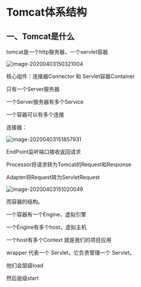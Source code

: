 # Tomcat体系结构

## 一、Tomcat是什么

tomcat是一个http服务器，一个servlet容器

![image-20200403150321004](C:\Users\Administrator\AppData\Roaming\Typora\typora-user-images\image-20200403150321004.png)

核心组件：连接器Connector 和 Servlet容器Container

只有一个Server服务器

一个Server服务器有多个Service

一个容器可以有多个连接

连接器：

![image-20200403151857931](C:\Users\Administrator\AppData\Roaming\Typora\typora-user-images\image-20200403151857931.png)

EndPoint监听端口接收返回请求

Processor将请求转为Tomcat的Request和Response

Adapter将Request转为ServletRequest

![image-20200403151020049](C:\Users\Administrator\AppData\Roaming\Typora\typora-user-images\image-20200403151020049.png)

而容器的结构。

一个容器有一个Engine，虚拟引擎

一个Engine有多个host，虚拟主机

一个host有多个Context 就是我们的项目应用

wrapper 代表一个 Servlet，它负责管理一个 Servlet。

他们会层级load

然后层级start


